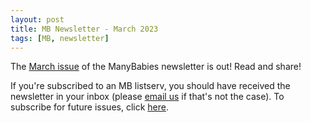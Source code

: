 ```yaml
---
layout: post
title: MB Newsletter - March 2023
tags: [MB, newsletter]
---
```


The [March issue](https://mailchi.mp/e1481ae69b82/mb-newsletter-mar2023) of the ManyBabies newsletter is out! Read and share!

If you're subscribed to an MB listserv, you should have received the newsletter in your inbox (please [email us](mailto:contact@manybabies.org) if that's not the case). To subscribe for future issues, click [here](https://t.co/7zxifYO7qN?amp=1).